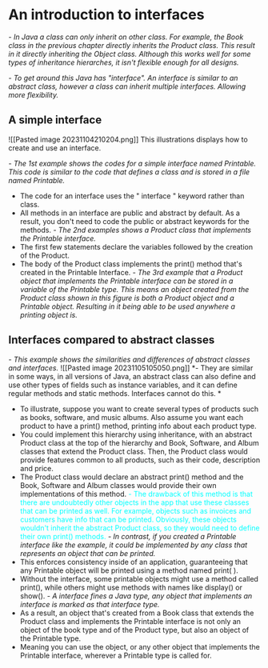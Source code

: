 
# An introduction to interfaces

*- In Java a class can only inherit on other class. For example, the Book class in the previous chapter directly inherits the Product class. This result in it directly inheriting the Object class. Although this works well for some types of inheritance hierarches, it isn't flexible enough for all designs.*

*- To get around this Java has "interface". An interface is similar to an abstract class, however a class can inherit multiple interfaces. Allowing more flexibility.*

## A simple interface 
![[Pasted image 20231104210204.png]]
This illustrations displays how to create and use an interface. 

*- The 1st example shows the codes for a simple interface named Printable. This code is similar to the code that defines a class and is stored in a file named Printable.*
- The code for an interface uses the " interface " keyword rather than class. 
- All methods in an interface are public and abstract by default. As a result, you don't need to code the public or abstract keywords for the methods. 
*- The 2nd examples shows a Product class that implements the Printable interface.*
- The first few statements declare the variables followed by the creation of the Product.
- The body of the Product class implements the print() method that's created in the Printable Interface. 
*- The 3rd example that a Product object that implements the Printable interface can be stored in a variable of the Printable type. This means an object created from the Product class shown in this figure is both a Product object and a Printable object. Resulting in it being able to be used anywhere a printing object is.*

## Interfaces compared to abstract classes
*- This example shows the similarities and differences of abstract classes and interfaces.*
![[Pasted image 20231105105050.png]]
*- They are similar in some ways, in all versions of Java, an abstract class can also define and use other types of fields such as instance variables, and it can define regular methods and static methods. Interfaces cannot do this. *
- To illustrate, suppose you want to create several types of products such as books, software, and music albums. Also assume you want each product to have a print() method, printing info about each product type.
- You could implement this hierarchy using inheritance, with an abstract Product class at the top of the hierarchy and Book, Software, and Album classes that extend the Product class. Then, the Product class would provide features common to all products, such as their code, description and price. 
- The Product class would declare an abstract print() method and the Book, Software and Album classes would provide their own implementations of this method. 
<span style="color:#00FFFF">- The drawback of this method is that there are undoubtedly other objects in the app that use these classes that can be printed as well. For example, objects such as invoices and customers have info that can be printed. Obviously, these objects wouldn't inherit the abstract Product class, so they would need to define their own print() methods.</span>
*- In contrast, if you created a Printable interface like the example, it could be implemented by any class that represents an object that can be printed.*
- This enforces consistency inside of an application, guaranteeing that any Printable object will be printed using a method named print( ).
- Without the interface, some printable objects might use a method called print(), while others might use methods with names like display() or show().
*- A interface fines a Java type, any object that implements an interface is marked as that interface type.*
- As a result, an object that's created from a Book class that extends the Product class and implements the Printable interface is not only an object of the book type and of the Product type, but also an object of the Printable type. 
- Meaning you can use the object, or any other object that implements the Printable interface, wherever a Printable type is called for.